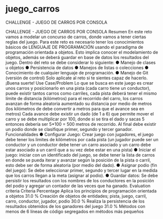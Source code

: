 # juego_carros
CHALLENGE - JUEGO DE CARROS POR CONSOLA

CHALLENGE - JUEGO DE CARROS POR
CONSOLA
Resumen
En este reto vamos a modelar un concurso de carros, donde vamos a tener ciertas reglas
del juego. Para este reto es necesario tener los conocimientos básicos de LENGUAJE DE
PROGRAMACIÓN usando el paradigma de programación orientada a objetos. Esto implica
conocer el modelamiento de objetos, además se deberá guardar en base de datos los
resultados del juego.
Dentro del reto se debe considerar lo siguiente:
● Manejo de clases u objetos
● Persistencia de datos
● Manejos de listas o colecciones
● Conocimiento de cualquier lenguaje de programación.
● Manejo de Git (versión de control)
Solo aplicate al reto si te sientes capaz de hacerlo.
¡Buena suerte!
Use Case/Problem
Lo que se busca en este juego es crear unos carros y posicionarlo en una pista (cada
carro tiene un conductor), puede existir tantos carros como carriles, cada pista deberá
tener el mismo límite de distancia (kilómetros) para el recorrido del carro, los carros
avanzan de forma aleatoria aumentado su distancia por medio de metros (los kilómetros
de debe convertir a metros para que el avance sea en metros)
Cada avance debe existir un dado (de 1 a 6) que permite mover el carro y se debe
multiplicar por 100, donde si se tira el dado y sacas 5 entonces debería ser 5*100 = 500
metros de recorrido.
Al final debe existir un podio donde se clasifique primer, segundo y tercer ganador.
Funcionalidades
● Configurar Juego: Crear juego con jugadores, el juego debe tener los limites de
kilómetros por cada pista (un jugador puede ser un conductor y un conductor debe
tener un carro asociado y un carro debe estar asociado a un carril que a su vez debe
estar en una pista)
● Iniciar el juego: iniciar con un identificado del juego, se debe tener la lista de carros
en donde se pueda iterar y avanzar según la posición de la pista o carril, esto debe
ser de forma aleatoria (por medio del dado).
● Asignar podio (fin del juego): Se debe seleccionar primer, segundo y tercer lugar
en la medida que los carros llegan a la meta (asignar al podio).
● Guardar datos: Se debe persistir los resultados con los nombres de los conductores
en la posición del podio y agregar un contador de las veces que ha ganado.
Evaluation criteria
Criteria Percentage
Aplica los principios de programación orientada a objetos 31.0 %
Creación de objetos de entidades; pista, juego, carril, carro, conductor,
jugador, podio
30.0 %
Realiza la persistencia de los resultados obtenidos de los ganadores del
juego
31.0 %
Métodos con menos de 6 líneas de código segregados en métodos más
pequeños
